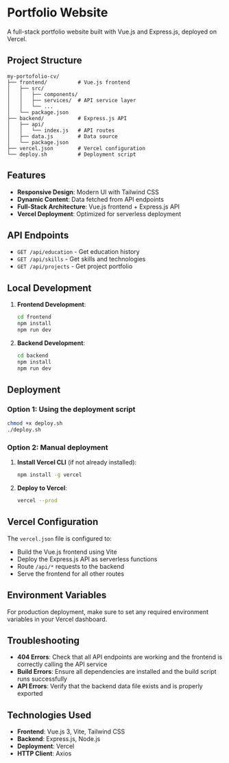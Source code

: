 # Portfolio Website

A full-stack portfolio website built with Vue.js and Express.js, deployed on Vercel.

## Project Structure

```
my-portofolio-cv/
├── frontend/          # Vue.js frontend
│   ├── src/
│   │   ├── components/
│   │   ├── services/  # API service layer
│   │   └── ...
│   └── package.json
├── backend/           # Express.js API
│   ├── api/
│   │   └── index.js   # API routes
│   ├── data.js        # Data source
│   └── package.json
├── vercel.json        # Vercel configuration
└── deploy.sh          # Deployment script
```

## Features

- **Responsive Design**: Modern UI with Tailwind CSS
- **Dynamic Content**: Data fetched from API endpoints
- **Full-Stack Architecture**: Vue.js frontend + Express.js API
- **Vercel Deployment**: Optimized for serverless deployment

## API Endpoints

- `GET /api/education` - Get education history
- `GET /api/skills` - Get skills and technologies
- `GET /api/projects` - Get project portfolio

## Local Development

1. **Frontend Development**:
   ```bash
   cd frontend
   npm install
   npm run dev
   ```

2. **Backend Development**:
   ```bash
   cd backend
   npm install
   npm run dev
   ```

## Deployment

### Option 1: Using the deployment script
```bash
chmod +x deploy.sh
./deploy.sh
```

### Option 2: Manual deployment
1. **Install Vercel CLI** (if not already installed):
   ```bash
   npm install -g vercel
   ```

2. **Deploy to Vercel**:
   ```bash
   vercel --prod
   ```

## Vercel Configuration

The `vercel.json` file is configured to:
- Build the Vue.js frontend using Vite
- Deploy the Express.js API as serverless functions
- Route `/api/*` requests to the backend
- Serve the frontend for all other routes

## Environment Variables

For production deployment, make sure to set any required environment variables in your Vercel dashboard.

## Troubleshooting

- **404 Errors**: Check that all API endpoints are working and the frontend is correctly calling the API service
- **Build Errors**: Ensure all dependencies are installed and the build script runs successfully
- **API Errors**: Verify that the backend data file exists and is properly exported

## Technologies Used

- **Frontend**: Vue.js 3, Vite, Tailwind CSS
- **Backend**: Express.js, Node.js
- **Deployment**: Vercel
- **HTTP Client**: Axios 